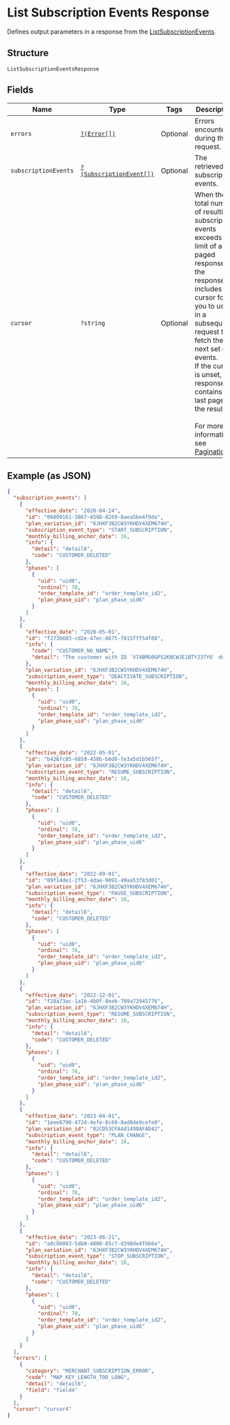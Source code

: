 
# List Subscription Events Response

Defines output parameters in a response from the
[ListSubscriptionEvents](../../doc/apis/subscriptions.md#list-subscription-events).

## Structure

`ListSubscriptionEventsResponse`

## Fields

| Name | Type | Tags | Description | Getter | Setter |
|  --- | --- | --- | --- | --- | --- |
| `errors` | [`?(Error[])`](../../doc/models/error.md) | Optional | Errors encountered during the request. | getErrors(): ?array | setErrors(?array errors): void |
| `subscriptionEvents` | [`?(SubscriptionEvent[])`](../../doc/models/subscription-event.md) | Optional | The retrieved subscription events. | getSubscriptionEvents(): ?array | setSubscriptionEvents(?array subscriptionEvents): void |
| `cursor` | `?string` | Optional | When the total number of resulting subscription events exceeds the limit of a paged response,<br>the response includes a cursor for you to use in a subsequent request to fetch the next set of events.<br>If the cursor is unset, the response contains the last page of the results.<br><br>For more information, see [Pagination](https://developer.squareup.com/docs/build-basics/common-api-patterns/pagination). | getCursor(): ?string | setCursor(?string cursor): void |

## Example (as JSON)

```json
{
  "subscription_events": [
    {
      "effective_date": "2020-04-24",
      "id": "06809161-3867-4598-8269-8aea5be4f9de",
      "plan_variation_id": "6JHXF3B2CW3YKHDV4XEM674H",
      "subscription_event_type": "START_SUBSCRIPTION",
      "monthly_billing_anchor_date": 16,
      "info": {
        "detail": "detail6",
        "code": "CUSTOMER_DELETED"
      },
      "phases": [
        {
          "uid": "uid0",
          "ordinal": 78,
          "order_template_id": "order_template_id2",
          "plan_phase_uid": "plan_phase_uid6"
        }
      ]
    },
    {
      "effective_date": "2020-05-01",
      "id": "f2736603-cd2e-47ec-8675-f815fff54f88",
      "info": {
        "code": "CUSTOMER_NO_NAME",
        "detail": "The customer with ID `V74BMG0GPS2KNCWJE1BTYJ37Y0` does not have a name on record."
      },
      "plan_variation_id": "6JHXF3B2CW3YKHDV4XEM674H",
      "subscription_event_type": "DEACTIVATE_SUBSCRIPTION",
      "monthly_billing_anchor_date": 16,
      "phases": [
        {
          "uid": "uid0",
          "ordinal": 78,
          "order_template_id": "order_template_id2",
          "plan_phase_uid": "plan_phase_uid6"
        }
      ]
    },
    {
      "effective_date": "2022-05-01",
      "id": "b426fc85-6859-450b-b0d0-fe3a5d1b565f",
      "plan_variation_id": "6JHXF3B2CW3YKHDV4XEM674H",
      "subscription_event_type": "RESUME_SUBSCRIPTION",
      "monthly_billing_anchor_date": 16,
      "info": {
        "detail": "detail6",
        "code": "CUSTOMER_DELETED"
      },
      "phases": [
        {
          "uid": "uid0",
          "ordinal": 78,
          "order_template_id": "order_template_id2",
          "plan_phase_uid": "plan_phase_uid6"
        }
      ]
    },
    {
      "effective_date": "2022-09-01",
      "id": "09f14de1-2f53-4dae-9091-49aa53f83d01",
      "plan_variation_id": "6JHXF3B2CW3YKHDV4XEM674H",
      "subscription_event_type": "PAUSE_SUBSCRIPTION",
      "monthly_billing_anchor_date": 16,
      "info": {
        "detail": "detail6",
        "code": "CUSTOMER_DELETED"
      },
      "phases": [
        {
          "uid": "uid0",
          "ordinal": 78,
          "order_template_id": "order_template_id2",
          "plan_phase_uid": "plan_phase_uid6"
        }
      ]
    },
    {
      "effective_date": "2022-12-01",
      "id": "f28a73ac-1a1b-4b0f-8eeb-709a72945776",
      "plan_variation_id": "6JHXF3B2CW3YKHDV4XEM674H",
      "subscription_event_type": "RESUME_SUBSCRIPTION",
      "monthly_billing_anchor_date": 16,
      "info": {
        "detail": "detail6",
        "code": "CUSTOMER_DELETED"
      },
      "phases": [
        {
          "uid": "uid0",
          "ordinal": 78,
          "order_template_id": "order_template_id2",
          "plan_phase_uid": "plan_phase_uid6"
        }
      ]
    },
    {
      "effective_date": "2023-04-01",
      "id": "1eee8790-472d-4efe-8c69-8ad84e9cefe0",
      "plan_variation_id": "02CD53CFA4d1498AFAD42",
      "subscription_event_type": "PLAN_CHANGE",
      "monthly_billing_anchor_date": 16,
      "info": {
        "detail": "detail6",
        "code": "CUSTOMER_DELETED"
      },
      "phases": [
        {
          "uid": "uid0",
          "ordinal": 78,
          "order_template_id": "order_template_id2",
          "plan_phase_uid": "plan_phase_uid6"
        }
      ]
    },
    {
      "effective_date": "2023-06-21",
      "id": "a0c08083-5db0-4800-85c7-d398de4fbb6e",
      "plan_variation_id": "6JHXF3B2CW3YKHDV4XEM674H",
      "subscription_event_type": "STOP_SUBSCRIPTION",
      "monthly_billing_anchor_date": 16,
      "info": {
        "detail": "detail6",
        "code": "CUSTOMER_DELETED"
      },
      "phases": [
        {
          "uid": "uid0",
          "ordinal": 78,
          "order_template_id": "order_template_id2",
          "plan_phase_uid": "plan_phase_uid6"
        }
      ]
    }
  ],
  "errors": [
    {
      "category": "MERCHANT_SUBSCRIPTION_ERROR",
      "code": "MAP_KEY_LENGTH_TOO_LONG",
      "detail": "detail6",
      "field": "field4"
    }
  ],
  "cursor": "cursor4"
}
```

